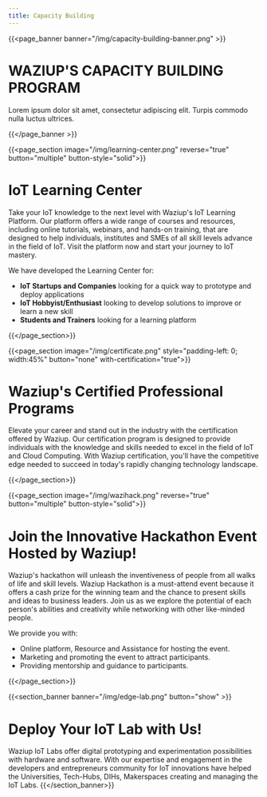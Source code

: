 ```yaml
---
title: Capacity Building
---
```


{{<page_banner banner="/img/capacity-building-banner.png" >}}

# WAZIUP'S CAPACITY BUILDING PROGRAM

Lorem ipsum dolor sit amet, consectetur adipiscing elit. Turpis commodo nulla luctus ultrices.

{{</page_banner >}}

{{<page_section image="/img/learning-center.png" reverse="true"  button="multiple" button-style="solid">}}

# IoT Learning Center
Take your IoT knowledge to the next level with Waziup's IoT Learning Platform. Our platform offers a wide range of courses and resources, including online tutorials, webinars, and hands-on training, that are designed to help individuals, institutes and SMEs of all skill levels advance in the field of IoT. Visit the platform now and start your journey to IoT mastery.

We have developed the Learning Center for: 

- **IoT Startups and Companies** looking for a quick way to prototype and deploy applications
- **IoT Hobbyist/Enthusiast** looking to develop solutions to improve or learn a new skill
- **Students and Trainers** looking for a learning platform

{{</page_section>}}

{{<page_section image="/img/certificate.png" style="padding-left: 0; width:45%" button="none"  with-certification="true">}}

# Waziup's Certified Professional Programs
Elevate your career and stand out in the industry with the certification offered by Waziup. Our certification program is designed to provide individuals with the knowledge and skills needed to excel in the field of IoT and Cloud Computing. With Waziup certification, you'll have the competitive edge needed to succeed in today's rapidly changing technology landscape. 

{{</page_section>}}

{{<page_section image="/img/wazihack.png" reverse="true"  button="multiple" button-style="solid">}}

# Join the Innovative Hackathon Event Hosted by Waziup!
Waziup's hackathon will unleash the inventiveness of people from all walks of life and skill levels. Waziup Hackathon is a must-attend event because it offers a cash prize for the winning team and the chance to present skills and ideas to business leaders. Join us as we explore the potential of each person's abilities and creativity while networking with other like-minded people.
 
We provide you with: 
- Online platform, Resource and Assistance for hosting the event.
- Marketing and promoting the event to attract participants.
- Providing mentorship and guidance to participants.


{{</page_section>}}

{{<section_banner banner="/img/edge-lab.png" button="show" >}}
# Deploy Your IoT Lab with Us!
Waziup IoT Labs offer digital prototyping and experimentation possibilities with hardware and software. With our expertise and engagement in the developers and entrepreneurs community for IoT innovations have helped the Universities, Tech-Hubs, DIHs, Makerspaces creating and managing the IoT Labs.
{{</section_banner>}}
<!-- {{<full_length_banner banner="/img/edge-lab.png">}} -->